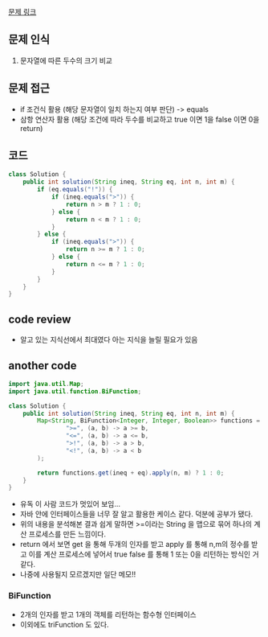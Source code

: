 [문제 링크](https://school.programmers.co.kr/learn/courses/30/lessons/181934)

## 문제 인식

1. 문자열에 따른 두수의 크기 비교

## 문제 접근

- if 조건식 활용 (해당 문자열이 일치 하는지 여부 판단) -> equals
- 삼항 연산자 활용 (해당 조건에 따라 두수를 비교하고 true 이면 1을 false 이면 0을 return)

## 코드

```java
class Solution {
    public int solution(String ineq, String eq, int n, int m) {
        if (eq.equals("!")) {
            if (ineq.equals(">")) {
                return n > m ? 1 : 0;
            } else {
                return n < m ? 1 : 0;
            }
        } else {
            if (ineq.equals(">")) {
                return n >= m ? 1 : 0;
            } else {
                return n <= m ? 1 : 0;
            }
        }
    }
}
```

## code review

- 알고 있는 지식선에서 최대였다 아는 지식을 늘릴 필요가 있음

## another code

```java
import java.util.Map;
import java.util.function.BiFunction;

class Solution {
    public int solution(String ineq, String eq, int n, int m) {
        Map<String, BiFunction<Integer, Integer, Boolean>> functions = Map.of(
                ">=", (a, b) -> a >= b,
                "<=", (a, b) -> a <= b,
                ">!", (a, b) -> a > b,
                "<!", (a, b) -> a < b
        );

        return functions.get(ineq + eq).apply(n, m) ? 1 : 0;
    }
}
```

- 유독 이 사람 코드가 멋있어 보임...
- 자바 안에 인터페이스들을 너무 잘 알고 활용한 케이스 같다. 덕분에 공부가 됐다.
- 위의 내용을 분석해본 결과 쉽게 말하면 >=이라는 String 을 맵으로 묶어 하나의 계산 프로세스를 만든 느낌이다.
- return 에서 보면 get 을 통해 두개의 인자를 받고 apply 를 통해 n,m의 정수를 받고 이를 계산 프로세스에 넣어서 true false 를 통해 1 또는 0을 리턴하는 방식인 거 같다.
- 나중에 사용될지 모르겠지만 일단 메모!!

### BiFunction

- 2개의 인자를 받고 1개의 객체를 리턴하는 함수형 인터페이스
- 이외에도 triFunction 도 있다.